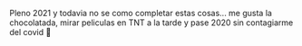 Pleno 2021 y todavia no se como completar estas cosas... me gusta la chocolatada, mirar peliculas en TNT a la tarde y pase 2020 sin contagiarme del covid :space_invader:
